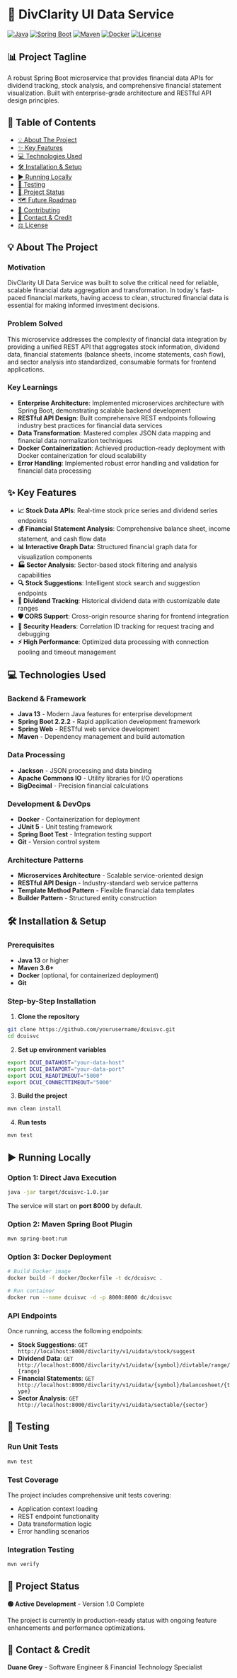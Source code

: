 # 🏦 DivClarity UI Data Service

[![Java](https://img.shields.io/badge/Java-13-blue.svg)](https://www.oracle.com/java/technologies/javase-jdk13-downloads.html)
[![Spring Boot](https://img.shields.io/badge/Spring%20Boot-2.2.2-green.svg)](https://spring.io/projects/spring-boot)
[![Maven](https://img.shields.io/badge/Maven-3.6+-orange.svg)](https://maven.apache.org/)
[![Docker](https://img.shields.io/badge/Docker-Ready-blue.svg)](https://www.docker.com/)
[![License](https://img.shields.io/badge/License-MIT-yellow.svg)](LICENSE.md)

## 📊 Project Tagline

A robust Spring Boot microservice that provides financial data APIs for dividend tracking, stock analysis, and comprehensive financial statement visualization. Built with enterprise-grade architecture and RESTful API design principles.

## 📑 Table of Contents

- [💡 About The Project](#-about-the-project)
- [✨ Key Features](#-key-features)
- [💻 Technologies Used](#-technologies-used)
- [🛠️ Installation & Setup](#-installation--setup)
- [▶️ Running Locally](#-running-locally)
- [🧪 Testing](#-testing)
- [📌 Project Status](#-project-status)
- [🗺️ Future Roadmap](#-future-roadmap)
- [🤝 Contributing](#-contributing)
- [👤 Contact & Credit](#-contact--credit)
- [⚖️ License](#-license)

## 💡 About The Project

### Motivation
DivClarity UI Data Service was built to solve the critical need for reliable, scalable financial data aggregation and transformation. In today's fast-paced financial markets, having access to clean, structured financial data is essential for making informed investment decisions.

### Problem Solved
This microservice addresses the complexity of financial data integration by providing a unified REST API that aggregates stock information, dividend data, financial statements (balance sheets, income statements, cash flow), and sector analysis into standardized, consumable formats for frontend applications.

### Key Learnings
- **Enterprise Architecture**: Implemented microservices architecture with Spring Boot, demonstrating scalable backend development
- **RESTful API Design**: Built comprehensive REST endpoints following industry best practices for financial data services
- **Data Transformation**: Mastered complex JSON data mapping and financial data normalization techniques
- **Docker Containerization**: Achieved production-ready deployment with Docker containerization for cloud scalability
- **Error Handling**: Implemented robust error handling and validation for financial data processing

## ✨ Key Features

- **📈 Stock Data APIs**: Real-time stock price series and dividend series endpoints
- **💰 Financial Statement Analysis**: Comprehensive balance sheet, income statement, and cash flow data
- **📊 Interactive Graph Data**: Structured financial graph data for visualization components
- **🏭 Sector Analysis**: Sector-based stock filtering and analysis capabilities
- **🔍 Stock Suggestions**: Intelligent stock search and suggestion endpoints
- **📅 Dividend Tracking**: Historical dividend data with customizable date ranges
- **🛡️ CORS Support**: Cross-origin resource sharing for frontend integration
- **🔐 Security Headers**: Correlation ID tracking for request tracing and debugging
- **⚡ High Performance**: Optimized data processing with connection pooling and timeout management

## 💻 Technologies Used

### Backend & Framework
- **Java 13** - Modern Java features for enterprise development
- **Spring Boot 2.2.2** - Rapid application development framework
- **Spring Web** - RESTful web service development
- **Maven** - Dependency management and build automation

### Data Processing
- **Jackson** - JSON processing and data binding
- **Apache Commons IO** - Utility libraries for I/O operations
- **BigDecimal** - Precision financial calculations

### Development & DevOps
- **Docker** - Containerization for deployment
- **JUnit 5** - Unit testing framework
- **Spring Boot Test** - Integration testing support
- **Git** - Version control system

### Architecture Patterns
- **Microservices Architecture** - Scalable service-oriented design
- **RESTful API Design** - Industry-standard web service patterns
- **Template Method Pattern** - Flexible financial data templates
- **Builder Pattern** - Structured entity construction

## 🛠️ Installation & Setup

### Prerequisites
- **Java 13** or higher
- **Maven 3.6+**
- **Docker** (optional, for containerized deployment)
- **Git**

### Step-by-Step Installation

1. **Clone the repository**
```bash
git clone https://github.com/yourusername/dcuisvc.git
cd dcuisvc
```

2. **Set up environment variables**
```bash
export DCUI_DATAHOST="your-data-host"
export DCUI_DATAPORT="your-data-port"
export DCUI_READTIMEOUT="5000"
export DCUI_CONNECTTIMEOUT="5000"
```

3. **Build the project**
```bash
mvn clean install
```

4. **Run tests**
```bash
mvn test
```

## ▶️ Running Locally

### Option 1: Direct Java Execution
```bash
java -jar target/dcuisvc-1.0.jar
```
The service will start on **port 8000** by default.

### Option 2: Maven Spring Boot Plugin
```bash
mvn spring-boot:run
```

### Option 3: Docker Deployment
```bash
# Build Docker image
docker build -f docker/Dockerfile -t dc/dcuisvc .

# Run container
docker run --name dcuisvc -d -p 8000:8000 dc/dcuisvc
```

### API Endpoints
Once running, access the following endpoints:
- **Stock Suggestions**: `GET http://localhost:8000/divclarity/v1/uidata/stock/suggest`
- **Dividend Data**: `GET http://localhost:8000/divclarity/v1/uidata/{symbol}/divtable/range/{range}`
- **Financial Statements**: `GET http://localhost:8000/divclarity/v1/uidata/{symbol}/balancesheet/{type}`
- **Sector Analysis**: `GET http://localhost:8000/divclarity/v1/uidata/sectable/{sector}`

## 🧪 Testing

### Run Unit Tests
```bash
mvn test
```

### Test Coverage
The project includes comprehensive unit tests covering:
- Application context loading
- REST endpoint functionality
- Data transformation logic
- Error handling scenarios

### Integration Testing
```bash
mvn verify
```

## 📌 Project Status

**🟢 Active Development** - Version 1.0 Complete

The project is currently in production-ready status with ongoing feature enhancements and performance optimizations.

## 👤 Contact & Credit

**Duane Grey** - Software Engineer & Financial Technology Specialist